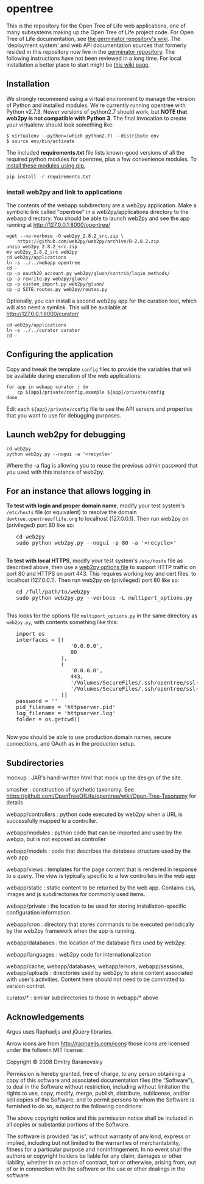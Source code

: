 # opentree

This is the repository for the Open Tree of Life web applications, one of many subsystems making up
the Open Tree of Life project code.
For Open Tree of Life documentation, see
[the germinator repository's wiki](https://github.com/OpenTreeOfLife/germinator/wiki).
The 'deployment system' and web API documentation sources that formerly resided in this
repository now live in the [germinator repository](https://github.com/OpenTreeOfLife/germinator).
The following instructions have not been reviewed in a long time.
For local installation a better place to start might be
[this wiki page](https://github.com/OpenTreeOfLife/opentree/wiki/Installing-a-local-curator-and-tree-browser-test-server).

## Installation

We strongly recommend using a virtual environment to manage the version of
Python and installed modules.
We're currently running opentree with Python
v2.7.3.
Newer versions of python2.7 should work, but **NOTE that web2py is not
compatible with Python 3**.
The final invocation to create your virtualenv should look something like:

    $ virtualenv --python=(which python2.7) --distribute env
    $ source env/bin/activate


The included **requirements.txt** file lists known-good versions of all the required
python modules for opentree, plus a few convenience modules. To [install these modules 
using pip](http://www.pip-installer.org/en/latest/cookbook.html#requirements-files), 

    pip install -r requirements.txt

### install web2py and link to applications

The contents of the webapp subdirectory are a web2py application.  Make a symbolic 
link called "opentree" in a web2py/applications directory to the webapp directory.
You should be able to launch web2py and see the app running at http://127.0.0.1:8000/opentree/

    wget --no-verbose -O web2py_2.8.2_src.zip \
        https://github.com/web2py/web2py/archive/R-2.8.2.zip
    unzip web2py_2.8.2_src.zip
    mv web2py_2.8.2_src web2py
    cd web2py/applications
    ln -s ../../webapp opentree
    cd -
    cp -p oauth20_account.py web2py/gluon/contrib/login_methods/
    cp -p rewrite.py web2py/gluon/
    cp -p custom_import.py web2py/gluon/
    cp -p SITE.routes.py web2py/routes.py


Optionally, you can install a second web2py app for the curation tool, which will also need a
symlink. This will be available at http://127.0.0.1:8000/curator/

    cd web2py/applications
    ln -s ../../curator curator
    cd -

## Configuring the application
Copy and tweak the template `config` files to provide the variables that will
be available during execution of the web applications:

    for app in webapp curator ; do 
        cp ${app}/private/config.example ${app}/private/config
    done

Edit each `${app}/private/config` file to use the API servers and properties that you
    want to use for debugging purposes.


## Launch web2py for debugging

    cd web2py
    python web2py.py --nogui -a '<recycle>'
   
   Where the -a flag is allowing you to reuse the previous admin password that you used
   with this instance of web2py.

## For an instance that allows logging in

   **To test with login and proper domain name**, modify your test system's
   `/etc/hosts` file (or equivalent) to resolve the domain `devtree.opentreeoflife.org`
   to localhost (127.0.0.1). Then run web2py on (privileged) port 80 like so:

   <pre>
   cd web2py
   sudo python web2py.py --nogui -p 80 -a '&lt;recycle&gt;'
   </pre>

   **To test with local HTTPS**, modify your test system's
   `/etc/hosts` file as described above, then use a [web2py options file]() to
   support HTTP traffic on port 80 and HTTPS on port 443. This requires working
   key and cert files.
   to localhost (127.0.0.1). Then run web2py on (privileged) port 80 like so:

   <pre>
   cd /full/path/to/web2py
   sudo python web2py.py --verbose -L multiport_options.py
   </pre>

   This looks for the options file `multiport_options.py` in the same
   directory as `web2py.py`, with contents something like this:
   <pre>
   import os 
   interfaces = [(
                    '0.0.0.0',
                    80
                 ),
                 (
                    '0.0.0.0',
                    443,
                    '/Volumes/SecureFiles/.ssh/opentree/ssl-keys/opentreeoflife.org.key',
                    '/Volumes/SecureFiles/.ssh/opentree/ssl-keys/STAR_opentreeoflife_org.crt'
                 )]
   password = '<recycle>' 
   pid_filename = 'httpserver.pid' 
   log_filename = 'httpserver.log' 
   folder = os.getcwd() 
   </pre>

   Now you should be able to use production domain names, secure connections,
   and OAuth as in the production setup.

Subdirectories
--------------

mockup
: JAR's hand-written html that mock up the design of the site.

smasher
: construction of synthetic taxonomy. See https://github.com/OpenTreeOfLife/opentree/wiki/Open-Tree-Taxonomy for details

webapp/controllers
: python code executed by web2py when a URL is successfully mapped to a controller.

webapp/modules
: python code that can be imported and used by the webpp, but is not exposed as controller

webapp/models
: code that describes the database structure used by the web app

webapp/views
: templates for the page content that is rendered in response to a query. The view is typically specific to a few controllers in the web app

webapp/static
: static content to be returned by the web app. Contains css, images and js subdirectories for commonly used items.

webapp/private
: the location to be used for storing installation-specific configuration information.

webapp/cron
: directory that stores commands to be executed periodically by the web2py framework when the app is running.

webapp/databases
: the location of the database files used by web2py.

webapp/languages
: web2py code for internationalization

webapp/cache, webapp/databases, webapp/errors, webapp/sessions, webapp/uploads
: directories used by web2py to store content associated with user's activities. Content here should not need to be committed to version control.

curator/*
: similar subdirectories to those in webapp/* above

Acknowledgements
----------------
Argus uses Raphaeljs and jQuery libraries.

Arrow icons are from http://raphaeljs.com/icons those icons are licensed under the followin MIT license:

Copyright © 2008 Dmitry Baranovskiy

Permission is hereby granted, free of charge, to any person obtaining a copy of this software and associated documentation files (the “Software”), to deal in the Software without restriction, including without limitation the rights to use, copy, modify, merge, publish, distribute, sublicense, and/or sell copies of the Software, and to permit persons to whom the Software is furnished to do so, subject to the following conditions:

The above copyright notice and this permission notice shall be included in all copies or substantial portions of the Software.

The software is provided “as is”, without warranty of any kind, express or implied, including but not limited to the warranties of merchantability, fitness for a particular purpose and noninfringement. In no event shall the authors or copyright holders be liable for any claim, damages or other liability, whether in an action of contract, tort or otherwise, arising from, out of or in connection with the software or the use or other dealings in the software.
